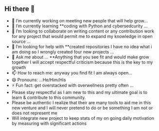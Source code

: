 ## Hi there 👋
- 🔭 I’m currently working on meeting new people that will help grow...
- 🌱 I’m currently learning **coding with Python and cybersedcurity ...
- 👯 I’m looking to collaborate on writing content or any contribution work for any project that would permit me to expand my knowledge in open source
...
- 🤔 I’m looking for help with **created repositories I have no idea what i am doing so I wrongly created four new projects
...
- 💬 Ask me about ... **Anything that you see fit and would make grow together I will accept respectful criticism because this is the key to my growth     
- 📫 How to reach me: anyway you find fit I am always open...
- 😄 Pronouns: ...He/Him/His
- ⚡ Fun fact: get overstacked with overwellness pretty often  ...
-   Please stay respectful as I am new to this and my ultimate goal is to learn & contribute to this community.
-   Please be authentic I realize that their are many tools to aid me in this new venture and I will never pretend to do or be something I am not or does not represent me
-   Will integrate new project to keep stats of my on going daily motivation by measuring with significant actions
  
  
